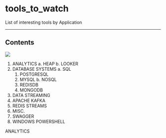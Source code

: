 # tools_to_watch
List of interesting tools by Application

-------------
Contents
-------------

![](https://octodex.github.com/images/privateinvestocat.jpg)


1. ANALYTICS
  a. HEAP
  b. LOOKER
2. DATABASE SYSTEMS
  a. SQL
    1. POSTGRESQL
    2. MYSQL
  b. NOSQL
    1. REDISDB
    2. MONGODB
3. DATA STREAMING
  1. APACHE KAFKA
  2. REDIS STREAMS
4. MISC.
  1. SWAGGER
  2. WINDOWS POWERSHELL


ANALYTICS

